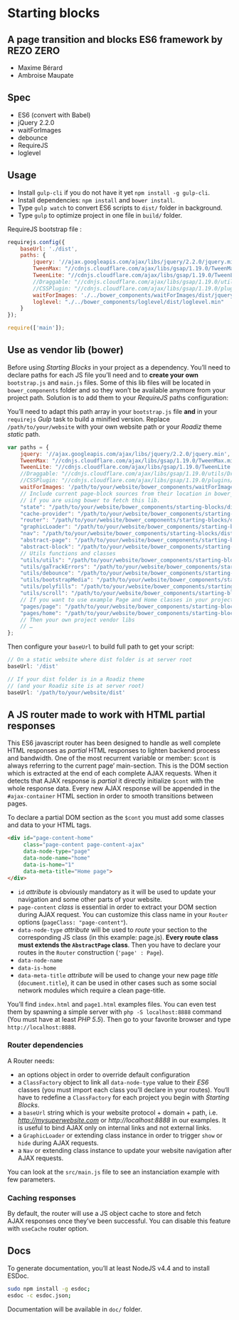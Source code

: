 # Starting blocks
## A page transition and blocks ES6 framework by REZO ZERO

- Maxime Bérard
- Ambroise Maupate

## Spec

- ES6 (convert with Babel)
- jQuery 2.2.0
- waitForImages
- debounce
- RequireJS
- loglevel

## Usage

- Install `gulp-cli` if you do not have it yet `npm install -g gulp-cli`.
- Install dependencies: `npm install` and `bower install`.
- Type `gulp watch` to convert ES6 scripts to `dist/` folder in background.
- Type `gulp` to optimize project in one file in `build/` folder.

RequireJS bootstrap file :

```js
requirejs.config({
    baseUrl: './dist',
    paths: {
        jquery: '//ajax.googleapis.com/ajax/libs/jquery/2.2.0/jquery.min',
        TweenMax: "//cdnjs.cloudflare.com/ajax/libs/gsap/1.19.0/TweenMax.min",
        TweenLite: "//cdnjs.cloudflare.com/ajax/libs/gsap/1.19.0/TweenLite.min",
        //Draggable: "//cdnjs.cloudflare.com/ajax/libs/gsap/1.19.0/utils/Draggable.min",
        //CSSPlugin: "//cdnjs.cloudflare.com/ajax/libs/gsap/1.19.0/plugins/CSSPlugin.min",
        waitForImages: './../bower_components/waitForImages/dist/jquery.waitforimages.min',
        loglevel: "./../bower_components/loglevel/dist/loglevel.min"
    }
});

require(['main']);
```

## Use as vendor lib (bower)

Before using *Starting Blocks* in your project as a dependency. You’ll need to declare
paths for each JS file you’ll need and to **create your own** `bootstrap.js` and `main.js`
files. Some of this lib files will be located in `bower_components` folder and so they
won’t be available anymore from your project path. Solution is to add them to your
*RequireJS* paths configuration:

You’ll need to adapt this path array in your `bootstrap.js` file **and** in your
`requirejs` *Gulp* task to build a minified version. Replace `/path/to/your/website`
with your own website path or your *Roadiz* theme *static* path.

```js
var paths = {
    jquery: '//ajax.googleapis.com/ajax/libs/jquery/2.2.0/jquery.min',
    TweenMax: "//cdnjs.cloudflare.com/ajax/libs/gsap/1.19.0/TweenMax.min",
    TweenLite: "//cdnjs.cloudflare.com/ajax/libs/gsap/1.19.0/TweenLite.min",
    //Draggable: "//cdnjs.cloudflare.com/ajax/libs/gsap/1.19.0/utils/Draggable.min",
    //CSSPlugin: "//cdnjs.cloudflare.com/ajax/libs/gsap/1.19.0/plugins/CSSPlugin.min",
    waitForImages: '/path/to/your/website/bower_components/waitForImages/dist/jquery.waitforimages.min',
    // Include current page-block sources from their location in bower_components
    // if you are using bower to fetch this lib.
    "state": "/path/to/your/website/bower_components/starting-blocks/dist/state",
    "cache-provider": "/path/to/your/website/bower_components/starting-blocks/dist/cache-provider",
    "router": "/path/to/your/website/bower_components/starting-blocks/dist/router",
    "graphicLoader": "/path/to/your/website/bower_components/starting-blocks/dist/graphicLoader",
    "nav": "/path/to/your/website/bower_components/starting-blocks/dist/nav",
    "abstract-page": "/path/to/your/website/bower_components/starting-blocks/dist/abstract-page",
    "abstract-block": "/path/to/your/website/bower_components/starting-blocks/dist/abstract-block",
    // Utils functions and classes
    "utils/utils": "/path/to/your/website/bower_components/starting-blocks/dist/utils/utils",
    "utils/gaTrackErrors": "/path/to/your/website/bower_components/starting-blocks/dist/utils/gaTrackErrors",
    "utils/debounce": "/path/to/your/website/bower_components/starting-blocks/dist/utils/debounce",
    "utils/bootstrapMedia": "/path/to/your/website/bower_components/starting-blocks/dist/utils/bootstrapMedia",
    "utils/polyfills": "/path/to/your/website/bower_components/starting-blocks/dist/utils/polyfills",
    "utils/scroll": "/path/to/your/website/bower_components/starting-blocks/dist/utils/scroll",
    // If you want to use example Page and Home classes in your project
    "pages/page": "/path/to/your/website/bower_components/starting-blocks/dist/pages/page"
    "pages/home": "/path/to/your/website/bower_components/starting-blocks/dist/pages/home"
    // Then your own project vendor libs
    // …
};
```
Then configure your `baseUrl` to build full path to get your script:

```js
// On a static website where dist folder is at server root
baseUrl: '/dist'

// If your dist folder is in a Roadiz theme
// (and your Roadiz site is at server root)
baseUrl: '/path/to/your/website/dist'
```

## A JS router made to work with HTML partial responses

This ES6 javascript router has been designed to handle as well complete HTML responses as
*partial* HTML responses to lighten backend process and bandwidth.
One of the most recurrent variable or member: `$cont` is always referring to the current page’ main-section.
This is the DOM section which is extracted at the end of each complete AJAX requests. When it detects that AJAX
response is *partial* it directly initialize `$cont` with the whole response data. Every new AJAX response will
be appended in the `#ajax-container` HTML section in order to smooth transitions between pages.

To declare a partial DOM section as the `$cont` you must add some classes and
data to your HTML tags.

```html
<div id="page-content-home"
     class="page-content page-content-ajax"
     data-node-type="page"
     data-node-name="home"
     data-is-home="1"
     data-meta-title="Home page">
</div>
```
- `id` *attribute* is obviously mandatory as it will be used to update your navigation and some other parts of your website.
- `page-content` *class* is essential in order to extract your DOM section during AJAX request. You can customize this class name in your `Router` options (`pageClass: "page-content"`).
- `data-node-type` *attribute* will be used to *route* your section to the corresponding JS class (in this example: page.js). **Every route class must extends the `AbstractPage` class**. Then you have to declare your routes in the `Router` construction (`'page' : Page`).
- `data-node-name`
- `data-is-home`
- `data-meta-title` *attribute* will be used to change your new page *title* (`document.title`), it can be used in other cases such as some social network modules which require a clean page-title.

You’ll find `index.html` and `page1.html` examples files. You can even test them
by spawning a simple server with `php -S localhost:8888` command (You must have at least *PHP 5.5*).
Then go to your favorite browser and type `http://localhost:8888`.

### Router dependencies

A Router needs:

- an options object in order to override default configuration
- a `ClassFactory` object to link all `data-node-type` value to their *ES6* classes (you must import each class you’ll declare in your routes). You‘ll have to redefine a `ClassFactory` for each project you begin with *Starting Blocks*.
- a `baseUrl` string which is your website protocol + domain + path, i.e. *http://mysuperwebsite.com* or *http://localhost:8888* in our examples. It is useful to bind AJAX only on internal links and not external links.
- a `GraphicLoader` or extending class instance in order to trigger `show` or `hide` during AJAX requests.
- a `Nav` or extending class instance to update your website navigation after AJAX requests.

You can look at the `src/main.js` file to see an instanciation example with few parameters.

### Caching responses

By default, the router will use a JS object cache to store and fetch AJAX responses once they’ve been
successful. You can disable this feature with `useCache` router option.

## Docs

To generate documentation, you’ll at least NodeJS v4.4 and to install ESDoc.

```bash
sudo npm install -g esdoc;
esdoc -c esdoc.json;
```

Documentation will be available in `doc/` folder.
